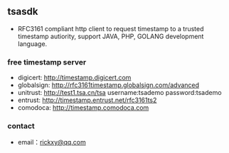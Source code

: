 ## tsasdk

 * RFC3161 compliant http client to request timestamp to a trusted timestamp autiority, support JAVA, PHP, GOLANG development language.
 
### free timestamp server

* digicert: http://timestamp.digicert.com
* globalsign: http://rfc3161timestamp.globalsign.com/advanced
* unitrust: http://test1.tsa.cn/tsa   username:tsademo  password:tsademo
* entrust:  http://timestamp.entrust.net/rfc3161ts2
* comodoca: http://timestamp.comodoca.com

### contact
* email：rickxy@qq.com



